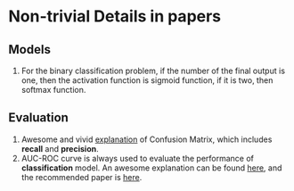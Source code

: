 # Non-trivial Details in papers

## Models

1. For the binary classification problem, if the number of the final output is one, then the activation function is sigmoid function, if it is two, then softmax function.

## Evaluation

1. Awesome and vivid [explanation](https://towardsdatascience.com/understanding-confusion-matrix-a9ad42dcfd62) of Confusion Matrix, which includes **recall** and **precision**.
2. AUC-ROC curve is always used to evaluate the performance of **classification** model. An awesome explanation can be found [here](https://www.dataschool.io/roc-curves-and-auc-explained/), and the recommended paper is [here](https://people.inf.elte.hu/kiss/13dwhdm/roc.pdf).